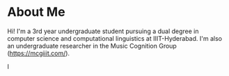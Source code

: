 # About Me
Hi! I'm a 3rd year undergraduate student pursuing a dual degree in computer science and computational linguistics at IIIT-Hyderabad. I'm also an undergraduate researcher in the Music Cognition Group (https://mcgiiit.com/). 

I 
